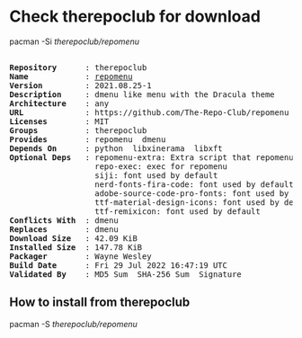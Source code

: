 # Check therepoclub for download

pacman -Si *therepoclub/repomenu*

<div class="highlight"><pre class="highlight"><text>
<b>Repository</b>      : therepoclub
<b>Name</b>            : <a href="../../x86_64/repomenu-2021.08.25-1-any.pkg.tar.zst">repomenu</a>
<b>Version</b>         : 2021.08.25-1
<b>Description</b>     : dmenu like menu with the Dracula theme
<b>Architecture</b>    : any
<b>URL</b>             : https://github.com/The-Repo-Club/repomenu
<b>Licenses</b>        : MIT
<b>Groups</b>          : therepoclub
<b>Provides</b>        : repomenu  dmenu
<b>Depends On</b>      : python  libxinerama  libxft
<b>Optional Deps</b>   : repomenu-extra: Extra script that repomenu can use
                  repo-exec: exec for repomenu
                  siji: font used by default
                  nerd-fonts-fira-code: font used by default
                  adobe-source-code-pro-fonts: font used by default
                  ttf-material-design-icons: font used by default
                  ttf-remixicon: font used by default
<b>Conflicts With</b>  : dmenu
<b>Replaces</b>        : dmenu
<b>Download Size</b>   : 42.09 KiB
<b>Installed Size</b>  : 147.78 KiB
<b>Packager</b>        : Wayne Wesley <wayne6324@gmail.com>
<b>Build Date</b>      : Fri 29 Jul 2022 16:47:19 UTC
<b>Validated By</b>    : MD5 Sum  SHA-256 Sum  Signature
</text></pre></div>

## How to install from therepoclub

pacman -S *therepoclub/repomenu*
